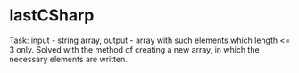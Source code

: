 # lastCSharp

Task: input - string array, output - array with such elements which length <= 3 only.
Solved with the method of creating a new array, in which the necessary elements are written.
